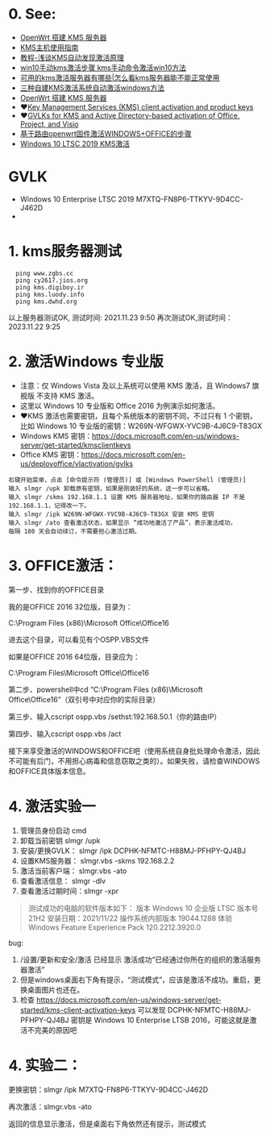 # 0. See:
- [OpenWrt 搭建 KMS 服务器](https://www.openwrt.pro/post-447.html)
- [KMS主机使用指南](https://blog.51cto.com/timethin/308260)
- [教程-浅谈KMS自动发现激活原理](https://www.52asus.com/thread-14202-1-1.html)
- [win10手动kms激活步骤 kms手动命令激活win10方法](http://www.xitongcheng.com/jiaocheng/win10_article_45712.html)
- [可用的kms激活服务器有哪些|怎么看kms服务器能不能正常使用](http://www.xitongcheng.com/jiaocheng/dnrj_article_44606.html)
- [三种自建KMS激活系统自动激活windows方法](https://www.bilibili.com/read/cv12741231)
- [OpenWrt 搭建 KMS 服务器](https://www.mivm.cn/openwrt-kms)
- ❤️[Key Management Services (KMS) client activation and product keys](https://docs.microsoft.com/en-us/windows-server/get-started/kms-client-activation-keys)
- ❤️[GVLKs for KMS and Active Directory-based activation of Office, Project, and Visio](https://docs.microsoft.com/en-us/deployoffice/vlactivation/gvlks
)
- [基于路由openwrt固件激活WINDOWS+OFFICE的步骤](https://www.vjsun.com/629.html)
- [Windows 10 LTSC 2019 KMS激活](http://demon.tw/operating-system/windows-10-ltsc-2019-kms.html)

# GVLK
  - Windows 10 Enterprise LTSC 2019 	M7XTQ-FN8P6-TTKYV-9D4CC-J462D
  - 


# 1. kms服务器测试
```
  ping www.zgbs.cc   
  ping cy2617.jios.org
  ping kms.digiboy.ir
  ping kms.luody.info 
  ping kms.dwhd.org
```
  以上服务器测试OK, 测试时间: 2021.11.23 9:50
  再次测试OK,测试时间：2023.11.22 9:25
  
 # 2. 激活Windows 专业版

- 注意：仅 Windows Vista 及以上系统可以使用 KMS 激活，且 Windows7 旗舰版 不支持 KMS 激活。
- 这里以 Windows 10 专业版和 Office 2016 为例演示如何激活。
- ❤️KMS 激活也需要密钥，且每个系统版本的密钥不同，不过只有 1 个密钥，比如 Windows 10 专业版的密钥：W269N-WFGWX-YVC9B-4J6C9-T83GX
- Windows KMS 密钥：https://docs.microsoft.com/en-us/windows-server/get-started/kmsclientkeys
- Office KMS 密钥：https://docs.microsoft.com/en-us/deployoffice/vlactivation/gvlks

``` 
右键开始菜单，点击 [命令提示符 (管理员)] 或 [Windows PowerShell (管理员)]
输入 slmgr /upk 卸载原有密钥，如果是刚装好的系统，这一步可以省略。
输入 slmgr /skms 192.168.1.1 设置 KMS 服务器地址，如果你的路由器 IP 不是 192.168.1.1，记得改一下。
输入 slmgr /ipk W269N-WFGWX-YVC9B-4J6C9-T83GX 安装 KMS 密钥
输入 slmgr /ato 查看激活状态，如果显示 “成功地激活了产品”，表示激活成功，
每隔 180 天会自动续订，不需要担心激活过期。
```

# 3. OFFICE激活：

第一步、找到你的OFFICE目录

我的是OFFICE 2016 32位版，目录为：

C:\Program Files (x86)\Microsoft Office\Office16

进去这个目录，可以看见有个OSPP.VBS文件

如果是OFFICE 2016 64位版，目录应为：

C:\Program Files\Microsoft Office\Office16

第二步、powershell中cd “C:\Program Files (x86)\Microsoft Office\Office16”（双引号中对应你的实际目录）

第三步、输入cscript ospp.vbs /sethst:192.168.50.1（你的路由IP）

第四步、输入cscript ospp.vbs /act

接下来享受激活的WINDOWS和OFFICE吧（使用系统自身批处理命令激活，因此不可能有后门，不用担心病毒和信息窃取之类的）。如果失败，请检查WINDOWS和OFFICE具体版本信息。

# 4. 激活实验一
1. 管理员身份启动    cmd
2. 卸载当前密钥      slmgr /upk
3. 安装/更换GVLK：   slmgr /ipk DCPHK-NFMTC-H88MJ-PFHPY-QJ4BJ
4. 设置KMS服务器：   slmgr.vbs -skms 192.168.2.2
5. 激活当前客户端：  slmgr.vbs -ato
6. 查看激活信息：   slmgr -dlv
7. 查看激活过期时间：slmgr -xpr

> 测试成功的电脑的软件版本如下：
> 版本	Windows 10 企业版 LTSC
> 版本号	21H2
> 安装日期：2021/11/22
> 操作系统内部版本	19044.1288
> 体验	Windows Feature Experience Pack 120.2212.3920.0

bug:
1. /设置/更新和安全/激活 已经显示 激活成功“已经通过你所在的组织的激活服务器激活”
2. 但是windows桌面右下角有提示，“测试模式”，应该是激活不成功。重启，更换桌面图片也还在。
3. 检查 https://docs.microsoft.com/en-us/windows-server/get-started/kms-client-activation-keys
可以发现 DCPHK-NFMTC-H88MJ-PFHPY-QJ4BJ 密钥是 Windows 10 Enterprise LTSB 2016，可能这就是激活不完美的原因吧

# 4.  实验二：
 更换密钥：slmgr /ipk M7XTQ-FN8P6-TTKYV-9D4CC-J462D
 
 再次激活：slmgr.vbs -ato
 
 返回的信息显示激活，但是桌面右下角依然还有提示，测试模式
 

